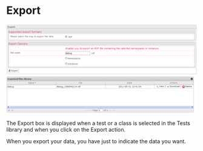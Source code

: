 <!--
author:
    - 'Jérôme Bogaerts'
created_at: '2012-04-12 17:18:48'
updated_at: '2013-03-13 13:39:20'
tags:
    - 'Manage Tests'
-->

Export
======

![](../resources/tests-export.png)

The Export box is displayed when a test or a class is selected in the Tests library and when you click on the Export action.

When you export your data, you have just to indicate the data you want.


